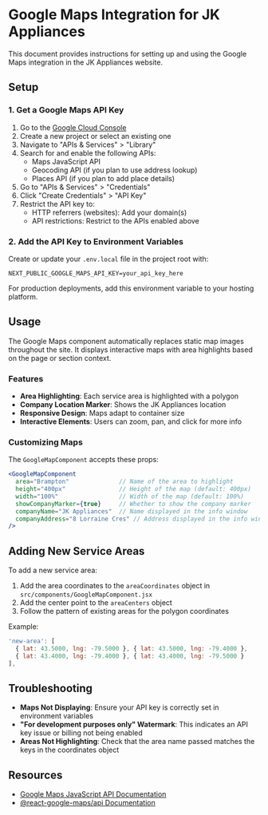 # Google Maps Integration for JK Appliances

This document provides instructions for setting up and using the Google Maps integration in the JK Appliances website.

## Setup

### 1. Get a Google Maps API Key

1. Go to the [Google Cloud Console](https://console.cloud.google.com/)
2. Create a new project or select an existing one
3. Navigate to "APIs & Services" > "Library"
4. Search for and enable the following APIs:
   - Maps JavaScript API
   - Geocoding API (if you plan to use address lookup)
   - Places API (if you plan to add place details)
5. Go to "APIs & Services" > "Credentials"
6. Click "Create Credentials" > "API Key"
7. Restrict the API key to:
   - HTTP referrers (websites): Add your domain(s)
   - API restrictions: Restrict to the APIs enabled above

### 2. Add the API Key to Environment Variables

Create or update your `.env.local` file in the project root with:

```
NEXT_PUBLIC_GOOGLE_MAPS_API_KEY=your_api_key_here
```

For production deployments, add this environment variable to your hosting platform.

## Usage

The Google Maps component automatically replaces static map images throughout the site. It displays interactive maps with area highlights based on the page or section context.

### Features

- **Area Highlighting**: Each service area is highlighted with a polygon
- **Company Location Marker**: Shows the JK Appliances location
- **Responsive Design**: Maps adapt to container size
- **Interactive Elements**: Users can zoom, pan, and click for more info

### Customizing Maps

The `GoogleMapComponent` accepts these props:

```jsx
<GoogleMapComponent 
  area="Brampton"              // Name of the area to highlight
  height="400px"               // Height of the map (default: 400px)
  width="100%"                 // Width of the map (default: 100%)
  showCompanyMarker={true}     // Whether to show the company marker
  companyName="JK Appliances"  // Name displayed in the info window
  companyAddress="8 Lorraine Cres" // Address displayed in the info window
/>
```

## Adding New Service Areas

To add a new service area:

1. Add the area coordinates to the `areaCoordinates` object in `src/components/GoogleMapComponent.jsx`
2. Add the center point to the `areaCenters` object
3. Follow the pattern of existing areas for the polygon coordinates

Example:

```js
'new-area': [
  { lat: 43.5000, lng: -79.5000 }, { lat: 43.5000, lng: -79.4000 },
  { lat: 43.4000, lng: -79.4000 }, { lat: 43.4000, lng: -79.5000 }
],
```

## Troubleshooting

- **Maps Not Displaying**: Ensure your API key is correctly set in environment variables
- **"For development purposes only" Watermark**: This indicates an API key issue or billing not being enabled
- **Areas Not Highlighting**: Check that the area name passed matches the keys in the coordinates object

## Resources

- [Google Maps JavaScript API Documentation](https://developers.google.com/maps/documentation/javascript/overview)
- [@react-google-maps/api Documentation](https://react-google-maps-api-docs.netlify.app/) 